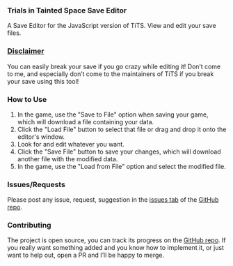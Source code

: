 <h3>Trials in Tainted Space Save Editor</h3>
<p>
  A Save Editor for the JavaScript version of TiTS. View and edit your save files.
</p>

<h3 class="mt-4"><a href="https://github.com/start-5/TiTS.JS-Save-Editor/blob/main/LICENSE" target="_blank">Disclaimer</a></h3>
<p>
  You can easily break your save if you go crazy while editing it!
  Don’t come to me, and especially don’t come to the maintainers of TiTS if you break your save using this tool!
</p>

<h3 class="mt-4">How to Use</h3>
<ol>
  <li>In the game, use the "Save to File" option when saving your game, which will download a file containing your data.</li>
  <li>Click the "Load File" button to select that file or drag and drop it onto the editor's window.</li>
  <li>Look for and edit whatever you want.</li>
  <li>Click the "Save File" button to save your changes, which will download another file with the modified data.</li>
  <li>In the game, use the "Load from File" option and select the modified file.</li>
</ol>

<h3 class="mt-4">Issues/Requests</h3>
<p>
  Please post any issue, request, suggestion in the <a href="https://github.com/start-5/TiTS.JS-Save-Editor/issues" target="_blank">issues tab</a> of the <a href="https://github.com/start-5/TiTS.JS-Save-Editor" target="_blank">GitHub repo</a>.
</p>

<h3 class="mt-4">Contributing</h3>
<p>
  The project is open source, you can track its progress on the <a href="https://github.com/start-5/TiTS.JS-Save-Editor" target="_blank">GitHub repo</a>.
  If you really want something added and you know how to implement it, or just want to help out, open a PR and I’ll be happy to merge.
</p>
